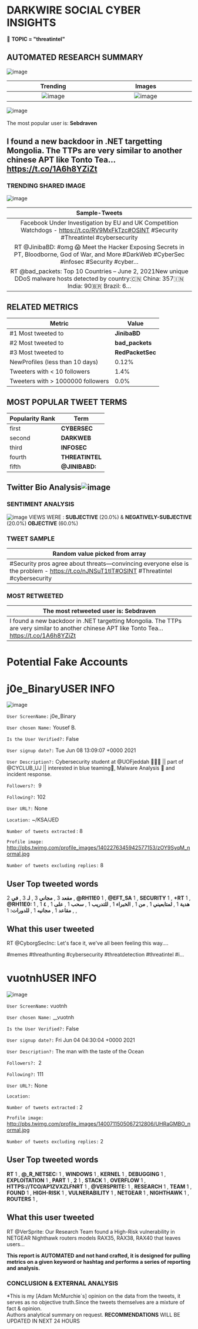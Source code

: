 # DARKWIRE SOCIAL CYBER INSIGHTS 
&#x1F34E; **TOPIC = "threatintel"**

## AUTOMATED RESEARCH SUMMARY
  ![image](darkLogo.png)   

|  Trending  |   Images | 
:-------------------------:|:-------------------------:
|  ![image](assets/threatintel/imageFile1.jpg)     <img width=200/> | ![image](assets/threatintel/imageFile2.jpg) <img width=200/> |   
 
 
![image](assets/threatintel/TWEETS.png)
<br></br>
The most popular user is: **Sebdraven**  
 

## I found a new backdoor in .NET targetting Mongolia. The TTPs are very similar to another chinese APT like Tonto Tea… https://t.co/1A6h8YZiZt 

  




### TRENDING SHARED IMAGE

![image](assets/threatintel/twitterPostedImage.png)



|                **Sample-Tweets**        |
| :-------------: |
| Facebook Under Investigation by EU and UK Competition Watchdogs - https://t.co/RV9MxFkTzc#OSINT #Security #Threatintel #cybersecurity |
| RT @JinibaBD: #omg 😱 Meet the Hacker Exposing Secrets in PT, Bloodborne, God of War, and More  #DarkWeb #CyberSec #infosec #Security #cyber… |
| RT @bad_packets: Top 10 Countries – June 2, 2021New unique DDoS malware hosts detected by country:🇨🇳 China: 357🇮🇳 India: 90🇧🇷 Brazil: 6… |

## RELATED METRICS<br>
| Metric | Value |
| ------------- | ------------- |
| #1 Most tweeted to  | **JinibaBD** |
| #2 Most tweeted to  | **bad_packets** |
| #3 Most tweeted to  | **RedPacketSec** |
| NewProfiles (less than 10 days) | 0.12%  |
| Tweeters with < 10 followers  | 1.4%|
| Tweeters with > 1000000 followers  | 0.0%  |



## MOST POPULAR TWEET TERMS 


| Popularity Rank  | Term |
| ------------- | ------------- |
| first  | **CYBERSEC**  |
| second  | **DARKWEB**  |
| third  | **INFOSEC** |
| fourth  | **THREATINTEL**  |
| fifth  | **@JINIBABD:**  |


## Twitter Bio Analysis![image](assets/threatintel/BIO.png)
### SENTIMENT ANALYSIS
![image](assets/threatintel/sentiment.png)
VIEWS WERE : **SUBJECTIVE**  (20.0%) & **NEGATIVELY-SUBJECTIVE** (20.0%) **OBJECTIVE** (60.0%)

### TWEET SAMPLE 
| Random value picked from array |
| ------------- |
|#Security pros agree about threats—convincing everyone else is the problem - https://t.co/nJNSuT1tlT#OSINT #Threatintel #cybersecurity |

### MOST RETWEETED 

| The most retweeted user is: **Sebdraven**  |
| ------------- |
| I found a new backdoor in .NET targetting Mongolia. The TTPs are very similar to another chinese APT like Tonto Tea… https://t.co/1A6h8YZiZt |

# Potential Fake Accounts
 
# j0e_BinaryUSER INFO
![image](http://pbs.twimg.com/profile_images/1402276345942577153/zOY9SyqM_normal.jpg)
 
`User ScreenName:` j0e_Binary 
 
`User chosen Name:` Yousef B. 
 
`Is the User Verified?:` False 
 
`User signup date?:` Tue Jun 08 13:09:07 +0000 2021 
 
`User Description?:` Cybersecurity student at @UOFjeddah 👨🏻‍💻 || part of @CYCLUB_UJ || interested in blue teaming💙, Malware Analysis 🤖 and incident response. 
 
`Followers?: `9 
 
`Following?:` 102 
 
`User URL?:` None 
 
`Location:` ~/KSA/JED 
 
`Number of tweets extracted`  : 8 
 
`Profile image:` http://pbs.twimg.com/profile_images/1402276345942577153/zOY9SyqM_normal.jpg 
 
`Number of tweets excluding replies:` 8 
 

 

 
## User Top tweeted words 
 
**مقعد** 3 , **مجاني** 3 , **لـ** 3 , **في** 2 , **@RH11E0** 1 , **@EFT_SA** 1 , **SECURITY** 1 , **+RT** 1 , **@RH11E0:** 1 , **هدية** 1 , **لمتابعيني** 1 , **من** 1 , **الخبراء** 1 , **للتدريب** 1 , **سحب** 1 , **على** 1 , **٤** 1 , **مقاعد** 1 , **مجانيه** 1 , **للدورات:** 1 , 
 
## What this user tweeted
 
RT @CyborgSecInc: Let's face it, we've all been feeling this way....

#memes #threathunting #cybersecurity #threatdetection #threatintel #i…
 
# vuotnhUSER INFO
![image](http://pbs.twimg.com/profile_images/1400711505067212806/UHRaGMBO_normal.jpg)
 
`User ScreenName:` vuotnh 
 
`User chosen Name:` __vuotnh 
 
`Is the User Verified?:` False 
 
`User signup date?:` Fri Jun 04 04:30:04 +0000 2021 
 
`User Description?:` The man with the taste of the Ocean 
 
`Followers?: `2 
 
`Following?:` 111 
 
`User URL?:` None 
 
`Location:`  
 
`Number of tweets extracted`  : 2 
 
`Profile image:` http://pbs.twimg.com/profile_images/1400711505067212806/UHRaGMBO_normal.jpg 
 
`Number of tweets excluding replies:` 2 
 

 

 
## User Top tweeted words 
 
**RT** 1 , **@_R_NETSEC:** 1 , **WINDOWS** 1 , **KERNEL** 1 , **DEBUGGING** 1 , **EXPLOITATION** 1 , **PART** 1 , **2** 1 , **STACK** 1 , **OVERFLOW** 1 , **HTTPS://TCO/AP1ZVXZLFNRT** 1 , **@VERSPRITE:** 1 , **RESEARCH** 1 , **TEAM** 1 , **FOUND** 1 , **HIGH-RISK** 1 , **VULNERABILITY** 1 , **NETGEAR** 1 , **NIGHTHAWK** 1 , **ROUTERS** 1 , 
 
## What this user tweeted
 
RT @VerSprite: Our Research Team found a High-Risk vulnerability in NETGEAR Nighthawk routers models RAX35, RAX38, RAX40 that leaves users…
 

<b> This report is AUTOMATED and not hand crafted, it is designed for pulling metrics on a given keyword or hashtag and performs a series of reporting and analysis.</b>  
### CONCLUSION & EXTERNAL ANALYSIS

*This is my [Adam McMurchie`s] opinion on the data from the tweets, it serves as no objective truth.Since the tweets themselves are a mixture of fact & opinion.<br>
Authors analytical summary on request.
**RECOMMENDATIONS** WILL BE UPDATED IN NEXT  24 HOURS <br>